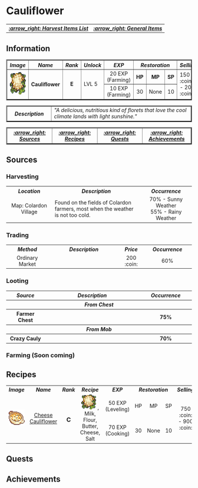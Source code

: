 # Cauliflower 

<div align="right">
<table>
  <tr>
    <td><b><i><a href="../../General-Items.md/#harvest-items"> :arrow_right: Harvest Items List </a></i></b></td>
    <td><b><i><a href="../../General-Items.md/#general-items-list"> :arrow_right: General Items </a></i></b></td>
  </tr>
</table>
</div>

## Information
 
<table border="2">
   <tr>
      <th width="100px"><i>  Image  </i></td>
      <th width="150px"><i>  Name  </i></td>
      <th width="75px"><i>  Rank  </i></td>
      <th width="75px"><i> Unlock </i></th>
      <th width="150px"><i>  EXP  </i></th>
      <th width="300px" colspan="3"><i>  Restoration  </i></th>
      <th width="175px"><i>  Selling  </i></th>
   </tr>
   
   <tr>
      <td rowspan="2"><div align="center"><a id="cauliflower"><img src="../Harvest-Items-Images/Cauliflower.png" width="60" height="60"></a></div></td>
      <th rowspan="2"><div align="center"> Cauliflower </div></td>
      <td rowspan="2"><b><div align="center"> E </div></b></td>
      <td rowspan="2"> LVL 5  </th>
      <td><div align="center">  20 EXP (Farming)  </div></th>
      <th width="100px">  HP  </th>
      <th width="100px">  MP  </th>
      <th width="100px">  SP  </th>
      <td rowspan="2">  150 :coin: - 200 :coin: </th>
   </tr>
   <tr>
     <td><div align="center"> 10 EXP (Farming) </div></td>
     <td><div align="center"> 30 </div></td>
     <td><div align="center"> None </div></td>
     <td><div align="center"> 10 </div></td>
   </tr>
</table>

<table border="2">
   <tr>
      <th width="150"><i>  Description  </i></th> 
      <td width="875"><i> "A delicious, nutritious kind of florets that love the cool climate lands with light sunshine." </i></td>
   </tr>
</table>

<table border="2">
  <tr>
    <th width="256.25"><i><a href="#sources">  :arrow_right: Sources  </a></i></th>
    <th width="256.25"><i><a href="#recipes">  :arrow_right: Recipes  </a></i></th>
    <th width="256.25"><i><a href="#quests">  :arrow_right: Quests  </a></i></th>
    <th width="256.25"><i><a href="#achievements">  :arrow_right: Achievements  </a></i></th>
  </tr>
</table>

## Sources

### Harvesting

<table>
   <tr>
      <th width="250px"><i> Location </i></th>
      <th width="625px"><i> Description </i></th>
      <th width="250px"><i> Occurrence </i></th>
   </tr>
   <tr>
      <td><div align="center"> Map: Colardon Village </div></td>
      <td> Found on the fields of Colardon farmers, most when the weather is not too cold. </td>
      <td><div align="center"> 70% - Sunny Weather <br> 55% - Rainy Weather  </div></td>
   </tr>
</table>

### Trading

<table>
   <tr>
      <th width="250px"><i> Method </i></th>
      <th width="525px"><i> Description </i></th>
      <th width="100px"><i> Price </i></th>
      <th width="250px"><i> Occurrence </i></th>
   </tr>
   <tr>
      <td><div align="center"> Ordinary Market </div></td>
      <td> </td>
      <td><div align="center"> 200 :coin: </div></td>
      <td><div align="center"> 60% </div></td>
   </tr>
</table>

### Looting

<table>
   <tr>
      <th width="200"><i> Source </i></th>
      <th width="675"><i> Description </i></th>
      <th width="250"><i> Occurrence </i></th>
   </tr>
   
   <tr>
      <th colspan="3"><i> From Chest </i></th>
   </tr>
   <tr>
      <th><div align="center"> Farmer Chest </div></th>
      <th></th>
      <th><div align="center"> 75% </div></th>
   </tr>

   <tr>
      <th colspan="3"><i> From Mob </i></th>
   </tr>
   <tr>
      <th><div align="center"> Crazy Cauly </div></th>
      <th></th>
      <th><div align="center"> 70% </div></th>
   </tr>
</table>

### Farming (Soon coming)

## Recipes

<table>
   <tr>
      <td width="75"><b><i><div align="center">  Image  </div></i></b></td>
      <td width="150"><b><i><div align="center">  Name  </div></i></b></td>
      <td width="50"><b><i><div align="center">  Rank  </div></i></b></td>
      <td width="300"><b><i><div align="center">  Recipe  </div></i></b></td>
      <td width="200"><b><i><div align="center">  EXP  </div></i></b></td>
      <td width="150" colspan="3"><b><i><div align="center">   Restoration   </div></i></b></td>
      <td width="100"><b><i><div align="center">  Selling  </div></i></b></td>
   </tr>

  <tr>
      <td rowspan="2"><a id="cheese-cauliflower"><img src="../../Crafting-Items/Food-Items-Images/Cheese-Cauliflower.png"></a></td>
      <td rowspan="2"><div align="center"><a href="./Food-Items-Codes/Cheese-Cauliflower.md"> Cheese Cauliflower </a></div></td>
      <td rowspan="2"><b><div align="center"><h3> C </h3></div></b></td>
      <td rowspan="2"><div align="center"> 
         <a href="./Material-Items/Harvest-Items-Codes/Cauliflower.md"><img src="../Harvest-Items-Images/Cauliflower.png" width="40" height="40"></a>
         , Milk, Flour, Butter, Cheese, Salt
      <td><div align="center"> 50 EXP (Leveling) </div></td>
      <td><div align="center"> HP </div></td>
      <td><div align="center"> MP </div></td>
      <td><div align="center"> SP </div></td>
      <td rowspan="2"><div align="center"> 750 :coin: <br>- 900 :coin:</br> </div></td>
   </tr>
   <tr>
      <td><div align="center">  70 EXP (Cooking)  </div></td>
      <td><div align="center">  30  </div></td>
      <td><div align="center">  None  </div></td>
      <td><div align="center">  10  </div></td>
   </tr>
  </tr>
</table>

## Quests

## Achievements
